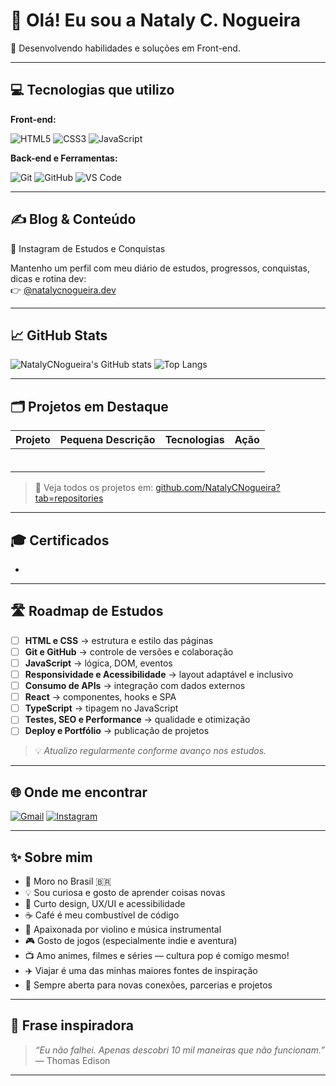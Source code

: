 # 👋 Olá! Eu sou a Nataly C. Nogueira

🚀 Desenvolvendo habilidades e soluções em Front-end.

---

## 💻 Tecnologias que utilizo

**Front-end:**

![HTML5](https://img.shields.io/badge/HTML5-E34F26?style=flat&logo=html5&logoColor=white)
![CSS3](https://img.shields.io/badge/CSS3-1572B6?style=flat&logo=css3&logoColor=white)
![JavaScript](https://img.shields.io/badge/JavaScript-F7DF1E?style=flat&logo=javascript&logoColor=black)

**Back-end e Ferramentas:**

![Git](https://img.shields.io/badge/Git-F05032?style=flat&logo=git&logoColor=white)
![GitHub](https://img.shields.io/badge/GitHub-181717?style=flat&logo=github&logoColor=white)
![VS Code](https://img.shields.io/badge/VS_Code-007ACC?style=flat&logo=visual-studio-code&logoColor=white)

---

## ✍️ Blog & Conteúdo

📸 Instagram de Estudos e Conquistas

Mantenho um perfil com meu diário de estudos, progressos, conquistas, dicas e rotina dev:  
👉 [@natalycnogueira.dev](https://instagram.com/natalycnogueira.dev)

---

## 📈 GitHub Stats

![NatalyCNogueira's GitHub stats](https://github-readme-stats.vercel.app/api?username=NatalyCNogueira&show_icons=true&theme=radical)
![Top Langs](https://github-readme-stats.vercel.app/api/top-langs/?username=NatalyCNogueira&layout=compact&theme=radical)

---

## 🗂 Projetos em Destaque

| Projeto | Pequena Descrição | Tecnologias | Ação |
|--------|------------|--------------|-------|
|  |  |  |  |
|  |  |  |  |
|  |  |  |  |
|  |  |  |  |
|  |  |  |  |
|  |  |  |  |

> 🔗 Veja todos os projetos em: [github.com/NatalyCNogueira?tab=repositories](https://github.com/NatalyCNogueira?tab=repositories)

---

## 🎓 Certificados

-

---

## 🛣️ Roadmap de Estudos
<!-- Para marcar como concluído colocar um X -->
- [ ] **HTML e CSS** → estrutura e estilo das páginas
- [ ] **Git e GitHub** → controle de versões e colaboração
- [ ] **JavaScript** → lógica, DOM, eventos
- [ ] **Responsividade e Acessibilidade** → layout adaptável e inclusivo
- [ ] **Consumo de APIs** → integração com dados externos
- [ ] **React** → componentes, hooks e SPA
- [ ] **TypeScript** → tipagem no JavaScript
- [ ] **Testes, SEO e Performance** → qualidade e otimização
- [ ] **Deploy e Portfólio** → publicação de projetos

> 💡 *Atualizo regularmente conforme avanço nos estudos.*

---

## 🌐 Onde me encontrar

[![Gmail](https://img.shields.io/badge/Gmail-D14836?style=flat&logo=gmail&logoColor=white)](mailto:natalycnogueira@gmail.com)
[![Instagram](https://img.shields.io/badge/Instagram-E4405F?style=flat&logo=instagram&logoColor=white)](https://instagram.com/natalycnogueira)
<!-- [![Portfólio](https://img.shields.io/badge/Portfólio-000?style=flat&logo=vercel&logoColor=white)](https://natalycnogueira.vercel.app) -->

---

## ✨ Sobre mim

- 📍 Moro no Brasil 🇧🇷
- 💡 Sou curiosa e gosto de aprender coisas novas
- 🎨 Curto design, UX/UI e acessibilidade
- ☕ Café é meu combustível de código
- 🎻 Apaixonada por violino e música instrumental
- 🎮 Gosto de jogos (especialmente indie e aventura)
- 📺 Amo animes, filmes e séries — cultura pop é comigo mesmo!
- ✈️ Viajar é uma das minhas maiores fontes de inspiração
- 💬 Sempre aberta para novas conexões, parcerias e projetos

---

## 💭 Frase inspiradora

> _“Eu não falhei. Apenas descobri 10 mil maneiras que não funcionam.”_ — Thomas Edison

---
